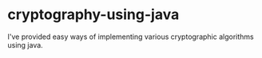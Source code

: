 # cryptography-using-java
I've provided easy ways of implementing  various cryptographic algorithms using java.

